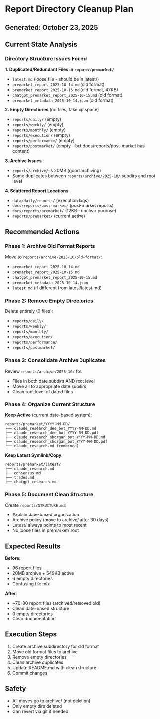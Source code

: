 # Report Directory Cleanup Plan
## Generated: October 23, 2025

## Current State Analysis

### Directory Structure Issues Found

**1. Duplicated/Redundant Files in `reports/premarket/`**
- `latest.md` (loose file - should be in latest/)
- `premarket_report_2025-10-14.md` (old format)
- `premarket_report_2025-10-15.md` (old format, 47KB)
- `chatgpt_premarket_report_2025-10-15.md` (old format)
- `premarket_metadata_2025-10-14.json` (old format)

**2. Empty Directories** (no files, take up space)
- `reports/daily/` (empty)
- `reports/weekly/` (empty)
- `reports/monthly/` (empty)
- `reports/execution/` (empty)
- `reports/performance/` (empty)
- `reports/postmarket/` (empty - but docs/reports/post-market has content)

**3. Archive Issues**
- `reports/archive/` is 20MB (good archiving)
- Some duplicates between `reports/archive/2025-10/` subdirs and root level

**4. Scattered Report Locations**
- `data/daily/reports/` (execution logs)
- `docs/reports/post-market/` (post-market reports)
- `docs/reports/premarket/` (12KB - unclear purpose)
- `reports/premarket/` (current active)

## Recommended Actions

### Phase 1: Archive Old Format Reports
Move to `reports/archive/2025-10/old-format/`:
- `premarket_report_2025-10-14.md`
- `premarket_report_2025-10-15.md`
- `chatgpt_premarket_report_2025-10-15.md`
- `premarket_metadata_2025-10-14.json`
- `latest.md` (if different from latest/latest.md)

### Phase 2: Remove Empty Directories
Delete entirely (0 files):
- `reports/daily/`
- `reports/weekly/`
- `reports/monthly/`
- `reports/execution/`
- `reports/performance/`
- `reports/postmarket/`

### Phase 3: Consolidate Archive Duplicates
Review `reports/archive/2025-10/` for:
- Files in both date subdirs AND root level
- Move all to appropriate date subdirs
- Clean root level of dated files

### Phase 4: Organize Current Structure

**Keep Active** (current date-based system):
```
reports/premarket/YYYY-MM-DD/
├── claude_research_dee_bot_YYYY-MM-DD.md
├── claude_research_dee_bot_YYYY-MM-DD.pdf
├── claude_research_shorgan_bot_YYYY-MM-DD.md
├── claude_research_shorgan_bot_YYYY-MM-DD.pdf
└── claude_research.md (combined)
```

**Keep Latest Symlink/Copy**:
```
reports/premarket/latest/
├── claude_research.md
├── consensus.md
├── trades.md
├── chatgpt_research.md
```

### Phase 5: Document Clean Structure

Create `reports/STRUCTURE.md`:
- Explain date-based organization
- Archive policy (move to archive/ after 30 days)
- Latest/ always points to most recent
- No loose files in premarket/ root

## Expected Results

**Before**:
- 96 report files
- 20MB archive + 549KB active
- 6 empty directories
- Confusing file mix

**After**:
- ~70-80 report files (archived/removed old)
- Clean date-based structure
- 0 empty directories
- Clear documentation

## Execution Steps

1. Create archive subdirectory for old format
2. Move old format files to archive
3. Remove empty directories
4. Clean archive duplicates
5. Update README.md with clean structure
6. Commit changes

## Safety

- All moves go to archive/ (not deletion)
- Only empty dirs deleted
- Can revert via git if needed
